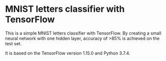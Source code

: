 # MNIST letters classifier with TensorFlow
This is a simple MNIST letters classifier with TensorFlow. By creating a small neural network with one hidden layer, accuracy of >85% is achieved on the test set.

It is based on the TensorFlow version 1.15.0 and Python 3.7.4.